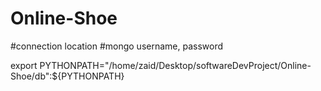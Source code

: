 # Online-Shoe
#connection location
#mongo username, password


export PYTHONPATH="/home/zaid/Desktop/softwareDevProject/Online-Shoe/db":${PYTHONPATH}